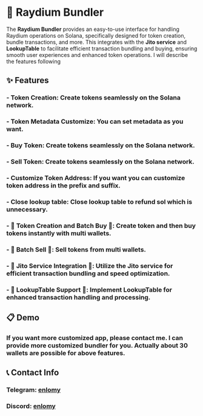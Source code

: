 # 🔗 Raydium Bundler

The **Raydium Bundler** provides an easy-to-use interface for handling Raydium operations on Solana, specifically designed for token creation, bundle transactions, and more. This integrates with the **Jito service** and **LookupTable** to facilitate efficient transaction bundling and buying, ensuring smooth user experiences and enhanced token operations.
I will describe the features following

## ✨ Features

### - **Token Creation**: Create tokens seamlessly on the Solana network.
### - **Token Metadata Customize**: You can set metadata as you want.
### - **Buy Token**: Create tokens seamlessly on the Solana network.
### - **Sell Token**: Create tokens seamlessly on the Solana network.
### - **Customize Token Address**: If you want you can customize token address in the prefix and suffix.
### - **Close lookup table**: Close lookup table to refund sol which is unnecessary.
### - 🚀 **Token Creation and Batch Buy** 🚀: Create token and then buy tokens instantly with multi wallets.
### - 🚀 **Batch Sell** 🚀: Sell tokens from multi wallets.
### - 🚀 **Jito Service Integration** 🚀: Utilize the Jito service for efficient transaction bundling and speed optimization.
### - 🚀 **LookupTable Support** 🚀: Implement LookupTable for enhanced transaction handling and processing.

## 📋 Demo

### If you want more customized app, please contact me. I can provide more customized bundler for you. Actually about 30 wallets are possible for above features.

## 📞 Contact Info

### Telegram: [enlomy](https://t.me/enlomy)
### Discord: [enlomy](https://discordapp.com/users/1074553493974691840)